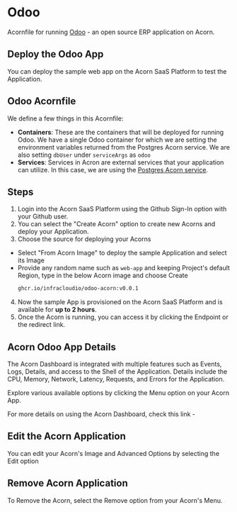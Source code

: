 # Odoo
Acornfile for running [Odoo](https://www.odoo.com/) - an open source ERP application on Acorn.


## Deploy the Odoo App 

You can deploy the sample web app on the Acorn SaaS Platform to test the Application.

## Odoo Acornfile

We define a few things in this Acornfile:

- **Containers**: These are the containers that will be deployed for running Odoo. We have a single Odoo container for which we are setting the environment variables returned from the Postgres Acorn service. We are also setting `dbUser` under `serviceArgs` as `odoo`
- **Services**: Services in Acron are external services that your application can utilize. In this case, we are using the [Postgres Acorn service](https://github.com/acorn-io/postgres/pkgs/container/postgres).


## Steps

1. Login into the Acorn SaaS Platform using the Github Sign-In option with your Github user.
2. You can select the "Create Acorn" option to create new Acorns and deploy your Application.
3. Choose the source for deploying your Acorns
  * Select "From Acorn Image" to deploy the sample Application and select its Image
  * Provide any random name such as `web-app` and keeping Project's default Region, type in the below Acorn image and choose Create 
    ```bash
    ghcr.io/infracloudio/odoo-acorn:v0.0.1
    ```
4. Now the sample App is provisioned on the Acorn SaaS Platform and is available for **up to 2 hours**.
5. Once the Acorn is running, you can access it by clicking the Endpoint or the redirect link.

## Acorn Odoo App Details

The Acorn Dashboard is integrated with multiple features such as Events, Logs, Details, and access to the Shell of the Application. Details include the CPU, Memory, Network, Latency, Requests, and Errors for the Application.

Explore various available options by clicking the Menu option on your Acorn App.

For more details on using the Acorn Dashboard, check this link - 

## Edit the Acorn Application

You can edit your Acorn's Image and Advanced Options by selecting the Edit option 

## Remove Acorn Application

To Remove the Acorn, select the Remove option from your Acorn's Menu.



